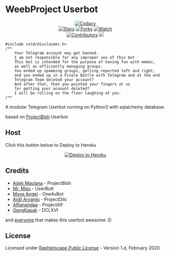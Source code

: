 # WeebProject Userbot

<p align="center">
    <a href="https://app.codacy.com/gh/ronaldyganteng/projecto/dashboard"> <img src="https://img.shields.io/codacy/grade/a723cb464d5a4d25be3152b5d71de82d?color=blue&logo=codacy&style=flat-square" alt="Codacy" /></a><br>
    <a href="https://github.com/ronaldyganteng/projecto/stargazers"> <img src="https://img.shields.io/github/stars/ronaldyganteng/projecto?logo=github&style=flat-square" alt="Stars" /></a>
    <a href="https://github.com/ronaldyganteng/projecto/network/members"> <img src="https://img.shields.io/github/forks/ronaldyganteng/projecto?logo=github&style=flat-square" alt="Forks" /></a>
    <a href="https://github.com/ronaldyganteng/projecto/watchers"> <img src="https://img.shields.io/github/watchers/ronaldyganteng/projecto?logo=github&style=flat-square" alt="Watch" /></a><br>
    <a href="https://github.com/ronaldyganteng/projecto/graphs/contributors"> <img src="https://img.shields.io/github/contributors/ronaldyganteng/projecto?color=blue&style=flat-square" alt="Contributors" /></a>
    <a href="https://pypi.org/project/Telethon/"> <img src="https://img.shields.io/pypi/v/telethon?label=telethon&logo=pypi&logoColor=white&style=flat-square" /></a>
</p>

```
#include <std/disclaimer.h>
/**
    Your Telegram account may get banned.
    I am not responsible for any improper use of this bot
    This bot is intended for the purpose of having fun with memes,
    as well as efficiently managing groups.
    You ended up spamming groups, getting reported left and right,
    and you ended up in a Finale Battle with Telegram and at the end
    Telegram Team deleted your account?
    And after that, then you pointed your fingers at us
    for getting your acoount deleted?
    I will be rolling on the floor laughing at you.
/**
```

A modular Telegram Userbot running on Python3 with sqlalchemy database. 

based on [ProjectBish](https://github.com/adekmaulana/ProjectBish) Userbot
 
 ## Host
Click this button below to Deploy to Heroku
<p align="center"><a href="https://heroku.com/deploy?template=https://github.com/ronaldyganteng/WeebProject/tree/master"> <img src="https://www.herokucdn.com/deploy/button.png" alt="Deploy to Heroku"/></a></p>

## Credits
* [Adek Maulana](https://github.com/adekmaulana) - ProjectBish
* [Mr. Miss](https://github.com/keselekpermen69) - UserButt
* [Move Angel](https://github.com/MoveAngel) - One4uBot
* [Aidil Aryanto](https://github.com/aidilaryanto) - ProjectDils
* [Alfianandaa](https://github.com/alfianandaa) - ProjectAlf
* [GengKapak](https://github.com/GengKapak) - DCLXVI

and [everyone](https://github.com/ronaldyganteng/projecto/graphs/contributors) that makes this userbot awesome :D

## License
Licensed under [Raphielscape Public License](https://github.com/ronaldyganteng/projecto/blob/master/LICENSE) - Version 1.d, February 2020
